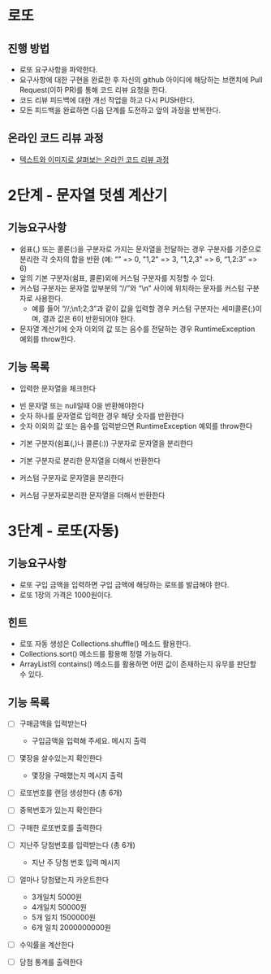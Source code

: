 # 로또
## 진행 방법
* 로또 요구사항을 파악한다.
* 요구사항에 대한 구현을 완료한 후 자신의 github 아이디에 해당하는 브랜치에 Pull Request(이하 PR)를 통해 코드 리뷰 요청을 한다.
* 코드 리뷰 피드백에 대한 개선 작업을 하고 다시 PUSH한다.
* 모든 피드백을 완료하면 다음 단계를 도전하고 앞의 과정을 반복한다.

## 온라인 코드 리뷰 과정
* [텍스트와 이미지로 살펴보는 온라인 코드 리뷰 과정](https://github.com/next-step/nextstep-docs/tree/master/codereview)

# 2단계 - 문자열 덧셈 계산기
## 기능요구사항
* 쉼표(,) 또는 콜론(:)을 구분자로 가지는 문자열을 전달하는 경우 구분자를 기준으로 분리한 각 숫자의 합을 반환 (예: “” => 0, "1,2" => 3, "1,2,3" => 6, “1,2:3” => 6)
* 앞의 기본 구분자(쉼표, 콜론)외에 커스텀 구분자를 지정할 수 있다.
* 커스텀 구분자는 문자열 앞부분의 “//”와 “\n” 사이에 위치하는 문자를 커스텀 구분자로 사용한다.
  - 예를 들어 “//;\n1;2;3”과 같이 값을 입력할 경우 커스텀 구분자는 세미콜론(;)이며, 결과 값은 6이 반환되어야 한다.
* 문자열 계산기에 숫자 이외의 값 또는 음수를 전달하는 경우 RuntimeException 예외를 throw한다.

## 기능 목록
* 입력한 문자열을 체크한다
- 빈 문자열 또는 null일때 0을 반환해야한다
- 숫자 하나를 문자열로 입력한 경우 해당 숫자를 반환한다
- 숫자 이외의 값 또는 음수를 입력받으면 RuntimeException 예외를 throw한다
* 기본 구분자(쉼표(,)나 콜론(:)) 구분자로 문자열을 분리한다
- 기본 구분자로 분리한 문자열을 더해서 반환한다
* 커스텀 구분자로 문자열을 분리한다
- 커스텀 구분자로분리한 문자열을 더해서 반환한다

# 3단계 - 로또(자동)
## 기능요구사항
* 로또 구입 금액을 입력하면 구입 금액에 해당하는 로또를 발급해야 한다.
* 로또 1장의 가격은 1000원이다.

## 힌트
* 로또 자동 생성은 Collections.shuffle() 메소드 활용한다.
* Collections.sort() 메소드를 활용해 정렬 가능하다.
* ArrayList의 contains() 메소드를 활용하면 어떤 값이 존재하는지 유무를 판단할 수 있다.

## 기능 목록
- [ ] 구매금액을 입력받는다
  - 구입금액을 입력해 주세요. 메시지 출력

- [ ] 몇장을 살수있는지 확인한다
  - 몇장을 구매했는지 메시지 출력

- [ ] 로또번호를 랜덤 생성한다
  (총 6개)

- [ ] 중복번호가 있는지 확인한다

- [ ] 구매한 로또번호를 출력한다

- [ ] 지난주 당첨번호를 입력받는다
  (총 6개)
  - 지난 주 당첨 번호 입력 메시지

- [ ] 얼마나 당첨됐는지 카운트한다
  - 3개일치 5000원
  - 4개일치 50000원
  - 5개 일치 1500000원
  - 6개 일치 2000000000원

- [ ] 수익률을 계산한다

- [ ] 당첨 통계를 출력한다
